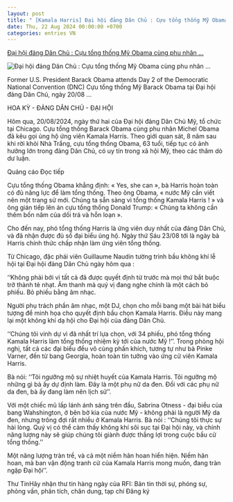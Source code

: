 ```yaml
---
layout: post
title: " [Kamala Harris] Đại hội đảng Dân Chủ : Cựu tổng thống Mỹ Obama cùng phu nhân ..."
date: Thu, 22 Aug 2024 00:00:00 +0700
categories: entries VN
---
```

[Đại hội đảng Dân Chủ : Cựu tổng thống Mỹ Obama cùng phu nhân ...](https://www.rfi.fr/vi/qu%E1%BB%91c-t%E1%BA%BF/20240821-tranh-c%E1%BB%AD-t%E1%BB%95ng-th%E1%BB%91ng-m%E1%BB%B9-c%E1%BB%B1u-t%E1%BB%95ng-th%E1%BB%91ng-obama-c%C3%B9ng-phu-nh%C3%A2n-k%C3%AAu-g%E1%BB%8Di-%E1%BB%A7ng-h%E1%BB%99-%E1%BB%A9ng-vi%C3%AAn-kamala-harris)

![Đại hội đảng Dân Chủ : Cựu tổng thống Mỹ Obama cùng phu nhân ...](https://s.rfi.fr/media/display/cf2cb9fc-5fb6-11ef-bce0-005056a97e36/w:1280/p:16x9/2024-08-21T035154Z_54259868_HP1EK8L0AQELG_RTRMADP_3_USA-ELECTION-DEMOCRATS.JPG)

Former U.S. President Barack Obama attends Day 2 of the Democratic National Convention (DNC) Cựu tổng thống Mỹ Barack Obama tại Đại hội đảng Dân Chủ, ngày 20/08 ...

HOA KỲ - ĐẢNG DÂN CHỦ - ĐẠI HỘI

Hôm qua, 20/08/2024, ngày thứ hai của Đại hội đảng Dân Chủ Mỹ, tổ chức tại Chicago. Cựu tổng thống Barack Obama cùng phu nhân Michel Obama đã kêu gọi ủng hộ ứng viên Kamala Harris. Theo giới quan sát, 8 năm sau khi rời khỏi Nhà Trắng, cựu tổng thống Obama, 63 tuổi, tiếp tục có ảnh hưởng lớn trong đảng Dân Chủ, có uy tín trong xã hội Mỹ, theo các thăm dò dư luận.

Quảng cáo Đọc tiếp

Cựu tổng thống Obama khẳng định: « Yes, she can », bà Harris hoàn toàn có đủ năng lực để làm tổng thống. Theo ông Obama, « nước Mỹ cần viết nên một trang sử mới. Chúng ta sẵn sàng vì tổng thống Kamala Harris ! » và ông gián tiếp lên án cựu tổng thống Donald Trump: « Chúng ta không cần thêm bốn năm của dối trá và hỗn loạn ».

Cho đến nay, phó tổng thống Harris là ứng viên duy nhất của đảng Dân Chủ, và đã nhận được đủ số đại biểu ủng hộ. Ngày thứ Sáu 23/08 tới là ngày bà Harris chính thức chấp nhận làm ứng viên tổng thống.

Từ Chicago, đặc phái viên Guillaume Naudin tường trình bầu không khí lễ hội tại Đại hội đảng Dân Chủ ngày hôm qua :

‘‘Không phải bởi vì tất cả đã được quyết định từ trước mà mọi thứ bắt buộc trở thành tẻ nhạt. Âm thanh mà quý vị đang nghe chính là một cách bỏ phiếu. Bỏ phiếu bằng âm nhạc.

Người phụ trách phần âm nhạc, một DJ, chọn cho mỗi bang một bài hát biểu tượng để minh họa cho quyết định bầu chọn Kamala Harris. Điều này mang lại một không khí dạ hội cho Đại hội của đảng Dân Chủ.

‘‘Chúng tôi vinh dự vì đã nhất trí lựa chọn, với 34 phiếu, phó tổng thống Kamala Harris làm tổng thống nhiệm kỳ tới của nước Mỹ !’’. Trong phòng hội nghị, tất cả các đại biểu đều vô cùng phấn khích, tương tự như bà Pinke Varner, đến từ bang Georgia, hoàn toàn tin tưởng vào ứng cử viên Kamala Harris.

Bà nói: ‘‘Tôi ngưỡng mộ sự nhiệt huyết của Kamala Harris. Tôi ngưỡng mộ những gì bà ấy dự định làm. Đây là một phụ nữ da đen. Đối với các phụ nữ da đen, bà ấy đang làm nên lịch sử’’.

Với một chiếc mũ lấp lánh ánh sáng trên đầu, Sabrina Otness - đại biểu của bang Wahshington, ở bên bờ kia của nước Mỹ - không phải là người Mỹ da đen, nhưng trông đợi rất nhiều ở Kamala Harris. Bà nói : ‘‘Chúng tôi thực sự hài lòng. Quý vị có thể cảm thấy không khí sôi sục tại Đại hội này, và chính năng lượng này sẽ giúp chúng tôi giành được thắng lợi trong cuộc bầu cử tổng thống.’’

Một năng lượng tràn trề, và cả một niềm hân hoan hiển hiện. Niềm hân hoan, mà ban vận động tranh cử của Kamala Harris mong muốn, đang tràn ngập Đại hội’’.

Thư TinHãy nhận thư tin hàng ngày của RFI: Bản tin thời sự, phóng sự, phỏng vấn, phân tích, chân dung, tạp chí Đăng ký


